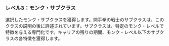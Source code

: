 ### レベル3：モンク・サブクラス

選択したモンク・サブクラスを獲得します。開手拳の戦士のサブクラスは、このクラスの説明の後に詳述されています。サブクラスは、特定のモンク・レベルで特徴を与える専門化です。キャリアの残りの期間、モンク・レベル以下のサブクラスの各特徴を獲得します。
